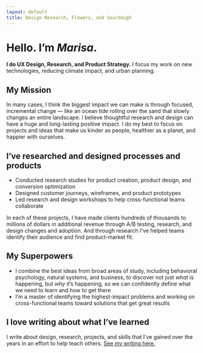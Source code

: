 ```yaml
---
layout: default
title: Design Research, Flowers, and Sourdough
---
```


# Hello. I’m _Marisa_.

**I do UX Design, Research, and Product Strategy.** I focus my work on new technologies, reducing climate impact, and urban planning.

## My Mission

In many cases, I think the biggest impact we can make is through focused, incremental change — like an ocean tide rolling over the sand that slowly changes an entire landscape. I believe thoughtful research and design can have a huge and long-lasting positive impact. I do my best to focus on projects and ideas that make us kinder as people, healthier as a planet, and happier with ourselves.

## I’ve researched and designed processes and products

- Conducted research studies for product creation, product design, and conversion optimization
- Designed customer journeys, wireframes, and product prototypes
- Led research and design workshops to help cross-functional teams collaborate

In each of these projects, I have made clients hundreds of thousands to millions of dollars in additional revenue through A/B testing, research, and design changes and adoption. And through research I've helped teams identify their audience and find product-market fit.

## My Superpowers

- I combine the best ideas from broad areas of study, including behavioral psychology, natural systems, and business, to discover not just _what_ is happening, but _why_ it’s happening, so we can confidently define what we need to learn and how to get there
- I’m a master of identifying the highest-impact problems and working on cross-functional teams toward solutions that get great results

## I love writing about what I’ve learned

I write about design, research, projects, and skills that I’ve gained over the years in an effort to help teach others. [See my writing here.](/articles)
